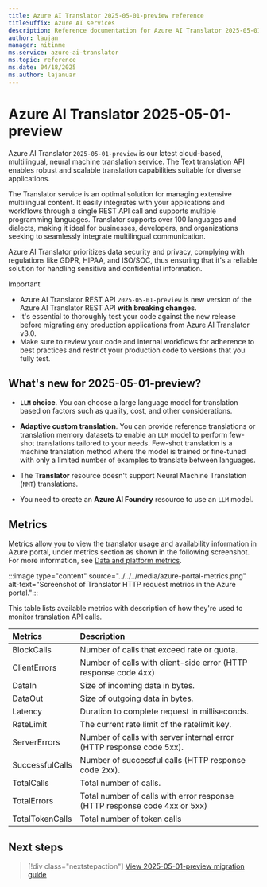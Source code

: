 ```yaml
---
title: Azure AI Translator 2025-05-01-preview reference
titleSuffix: Azure AI services
description: Reference documentation for Azure AI Translator 2025-05-01-preview operations and capabilities.
author: laujan
manager: nitinme
ms.service: azure-ai-translator
ms.topic: reference
ms.date: 04/18/2025
ms.author: lajanuar
---
```


# Azure AI Translator 2025-05-01-preview 

Azure AI Translator `2025-05-01-preview` is our latest cloud-based, multilingual, neural machine translation service. The Text translation API enables robust and scalable translation capabilities suitable for diverse applications. 

The Translator service is an optimal solution for managing extensive multilingual content. It easily integrates with your applications and workflows through a single REST API call and supports multiple programming languages. Translator supports over 100 languages and dialects, making it ideal for businesses, developers, and organizations seeking to seamlessly integrate multilingual communication.  

Azure AI Translator prioritizes data security and privacy, complying with regulations like GDPR, HIPAA, and ISO/SOC, thus ensuring that it's a reliable solution for handling sensitive and confidential information.

>[!IMPORTANT]
> * Azure AI Translator REST API `2025-05-01-preview` is new version of the Azure AI Translator REST API **with breaking changes**.
> * It's essential to thoroughly test your code against the new release before migrating any production applications from Azure AI Translator v3.0.
> * Make sure to review your code and internal workflows for adherence to best practices and restrict your production code to versions that you fully test.


## What's new for 2025-05-01-preview?

* **`LLM` choice**. You can choose a large language model for translation based on factors such as quality, cost, and other considerations.

* **Adaptive custom translation**. You can provide reference translations or translation memory datasets to enable an `LLM` model to perform few-shot translations tailored to your needs. Few-shot translation is a machine translation method where the model is trained or fine-tuned with only a limited number of examples to translate between languages.

* The **Translator** resource doesn't support Neural Machine Translation (`NMT`) translations.

* You need to create an **Azure AI Foundry** resource to use an `LLM` model.

## Metrics

Metrics allow you to view the translator usage and availability information in Azure portal, under metrics section as shown in the following screenshot. For more information, see [Data and platform metrics](/azure/azure-monitor/essentials/data-platform-metrics).

:::image type="content" source="../../../media/azure-portal-metrics.png" alt-text="Screenshot of Translator HTTP request metrics in the Azure portal.":::

This table lists available metrics with description of how they're used to monitor translation API calls.

| Metrics | Description |
|:----|:-----|
| BlockCalls| Number of calls that exceed rate or quota.|
| ClientErrors| Number of calls with client-side error (HTTP response code 4xx)|
| DataIn| Size of incoming data in bytes.|
| DataOut| Size of outgoing data in bytes.|
| Latency| Duration to complete request in milliseconds.|
| RateLimit| The current rate limit of the ratelimit key.|
| ServerErrors| Number of calls with server internal error (HTTP response code 5xx).|
| SuccessfulCalls| Number of successful calls (HTTP response code 2xx).|
| TotalCalls| Total number of calls.|
| TotalErrors|Total number of calls with error response (HTTP response code 4xx or 5xx)|
| TotalTokenCalls|Total number of token calls|

## Next steps

> [!div class="nextstepaction"]
> [View 2025-05-01-preview migration guide](../../how-to/migrate-to-v4.md)



